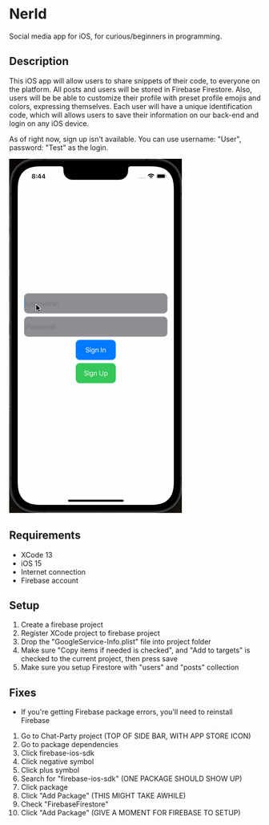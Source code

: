 # Nerld
Social media app for iOS, for curious/beginners in programming.

## Description
This iOS app will allow users to share snippets of their code, to everyone on the platform. All posts and users will be stored in Firebase Firestore. Also, users will be be able to customize their profile with preset profile emojis and colors, expressing themselves. Each user will have a unique identification code, which will allows users to save their information on our back-end and login on any iOS device.

As of right now, sign up isn't available. You can use username: "User", password: "Test" as the login.

<img src='/walkthrough.gif' title='Video Walkthrough' width='' alt='Video Walkthrough' />

## Requirements
- XCode 13
- iOS 15
- Internet connection
- Firebase account

## Setup
1. Create a firebase project
2. Register XCode project to firebase project
3. Drop the "GoogleService-Info.plist" file into project folder
4. Make sure "Copy items if needed is checked", and "Add to targets" is checked to the current project, then press save
5. Make sure you setup Firestore with "users" and "posts" collection

## Fixes
- If you're getting Firebase package errors, you'll need to reinstall Firebase
1. Go to Chat-Party project (TOP OF SIDE BAR, WITH APP STORE ICON)
2. Go to package dependencies
3. Click firebase-ios-sdk
4. Click negative symbol
5. Click plus symbol
6. Search for "firebase-ios-sdk" (ONE PACKAGE SHOULD SHOW UP)
7. Click package
8. Click "Add Package" (THIS MIGHT TAKE AWHILE)
9. Check "FirebaseFirestore"
10. Click "Add Package" (GIVE A MOMENT FOR FIREBASE TO SETUP)
